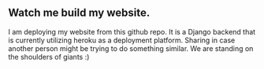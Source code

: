 ## Watch me build my website.

I am deploying my website from this github repo.  It is a Django backend that is currently utilizing heroku as a deployment platform.  Sharing in case another person might be trying to do something similar.  We are standing on the shoulders of giants :)